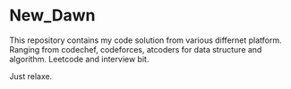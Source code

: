 # New_Dawn


This repository contains my code solution from various differnet platform.
Ranging from codechef, codeforces, atcoders for data structure and algorithm.
Leetcode and interview bit.

Just relaxe.

